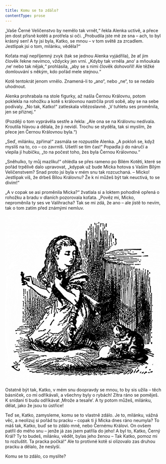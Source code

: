 ```yaml
---
title: Komu se to zdálo?
contentType: prose
---
```


„Vaše Černé Veličenstvo by nemělo tak vrnět,“ řekla Alenka uctivě, a přece jen dost přísně kotěti a protřela si oči. „Probudila jste mě ze sna – ach, to byl krásný sen! A ty jsi byla, Katko, se mnou – v tom světě za zrcadlem. Jestlipak jsi o tom, milánku, věděla?“

  

Koťata mají nepříjemný zvyk (tak se jednou Alenka vyjádřila), že ať jim člověk řekne nevímco, vždycky jen vrní. „Kdyby tak vrněla ‚ano‘ a mňoukala ‚ne‘ nebo tak nějak,“ prohlásila, „aby se s nimi člověk dohovořil! Ale těžké domlouvání s někým, kdo pořád mele stejnou.“

Kotě tentokrát jenom vrnělo. Znamená-li to „ano“, nebo „ne“, to se nedalo uhodnout.

Alenka prohrabala na stole figurky, až našla Černou Královnu, potom poklekla na rohožku a kotě s královnou nastrčila proti sobě, aby se na sebe podívaly. „No tak, Katko!“ zatleskala vítězoslavně. „V tuhletu ses proměnila, jen se přiznej.“

(Později o tom vyprávěla sestře a řekla: „Ale ona se na Královnu nedívala. Kroutila hlavou a dělala, že ji nevidí. Trochu se styděla, tak si myslím, že přece jen Černou Královnou byla.“)

„Seď, milánku, zpříma!“ zasmála se rozpustile Alenka. „A pokloň se, když myslíš na to, co – co zavrníš. Ušetří se tím čas!“ Popadla ji do náručí a vlepila jí hubičku, „to na počest toho, žes byla Černou Královnou.“

„Sněhulko, ty můj mazlíku!“ ohlédla se přes rameno po Bílém Kotěti, které se pořád trpělivě dalo upravovat, „kdypak už bude Micka hotova s Vaším Bílým Veličenstvem? Snad proto jsi byla v mém snu tak rozcuchaná. – Micko! Jestlipak víš, že drbeš Bílou Královnu? Že k ní můžeš být tak neuctivá, to se divím!“

„A v copak se asi proměnila Micka?“ žvatlala si a loktem pohodlně opřená o rohožku a bradu v dlaních pozorovala koťata. „Pověz mi, Micko, neproměnila ty ses ve Valihracha? Tak se mi zdá, že ano – ale jistě to nevím, tak o tom zatím před známými nemluv.



![alenka_080](./resources/alenka_080.jpg)



Ostatně být tak, Katko, v mém snu doopravdy se mnou, to by sis užila – těch básniček, co mi odříkávali, a všechny byly o rybách! Zítra ráno se poměješ. K snídani ti budu odříkávat ‚Mrože a tesaře‘. A ty potom můžeš, milánku, dělat, jako že jsou to ústřice!

Teď se, Katko, zamysleme, komu se to vlastně zdálo. Je to, milánku, vážná věc, a neolizuj si pořád tu pracku – copak ti ji Micka dnes ráno neumyla? To máš tak, Katko, buď se to zdálo mně, nebo Černému Královi. On ovšem patřil do mého snu – jenže já zas jsem patřila do jeho! A byl to, Katko, Černý Král? Ty to budeš, milánku, vědět, bylas jeho ženou – Tak Katko, pomoz mi to rozluštit. Ta pracka počká!“ Ale to protivné kotě si olizovalo zas druhou pracku a dělalo, že neslyší.

Komu se to zdálo, co myslíte?
